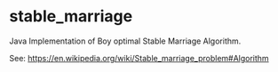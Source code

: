 # stable_marriage
Java Implementation of Boy optimal Stable Marriage Algorithm. 

See: https://en.wikipedia.org/wiki/Stable_marriage_problem#Algorithm
